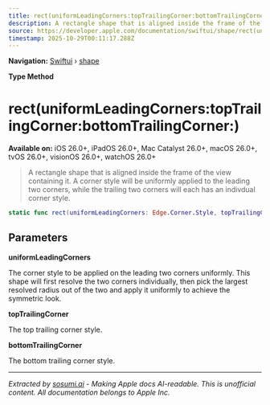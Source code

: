 ```yaml
---
title: rect(uniformLeadingCorners:topTrailingCorner:bottomTrailingCorner:)
description: A rectangle shape that is aligned inside the frame of the view containing it. A corner style will be uniformly applied to the leading two corners, while the trailing two corners will each has an indivdual corner style.
source: https://developer.apple.com/documentation/swiftui/shape/rect(uniformleadingcorners:toptrailingcorner:bottomtrailingcorner:)
timestamp: 2025-10-29T00:11:17.288Z
---
```


**Navigation:** [Swiftui](/documentation/swiftui) › [shape](/documentation/swiftui/shape)

**Type Method**

# rect(uniformLeadingCorners:topTrailingCorner:bottomTrailingCorner:)

**Available on:** iOS 26.0+, iPadOS 26.0+, Mac Catalyst 26.0+, macOS 26.0+, tvOS 26.0+, visionOS 26.0+, watchOS 26.0+

> A rectangle shape that is aligned inside the frame of the view containing it. A corner style will be uniformly applied to the leading two corners, while the trailing two corners will each has an indivdual corner style.

```swift
static func rect(uniformLeadingCorners: Edge.Corner.Style, topTrailingCorner: Edge.Corner.Style, bottomTrailingCorner: Edge.Corner.Style) -> Self
```

## Parameters

**uniformLeadingCorners**

The corner style to be applied on the leading two corners uniformly. This shape will first resolve the two corners individually, then pick the largest resolved radius out of the two and apply it uniformly to achieve the symmetric look.



**topTrailingCorner**

The top trailing corner style.



**bottomTrailingCorner**

The bottom trailing corner style.

---

*Extracted by [sosumi.ai](https://sosumi.ai) - Making Apple docs AI-readable.*
*This is unofficial content. All documentation belongs to Apple Inc.*
